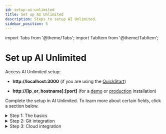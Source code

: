 ```yaml
---
id: setup-ai-unlimited
title: Set up AI Unlimited
description: Steps to setup AI Unlimited.
sidebar_position: 5
---
```

import Tabs from '@theme/Tabs';
import TabItem from '@theme/TabItem';

# Set up AI Unlimited

Access AI Unlimited setup:

- **http://localhost:3000** (if you are using the [QuickStart](/docs/install-ai-unlimited/quickstart/index.md))

- **http://[ip_or_hostname]:[port]** (for a [demo](/docs/install-ai-unlimited/demo/index.md) or [production](/docs/install-ai-unlimited/production/index.md) installation)

Complete the setup in AI Unlimited. To learn more about certain fields, click a section below. 

<details>

<summary>Step 1: The basics</summary>

**TLS**

Use [Transport Layer Security (TLS)](/docs/glossary.md#glo-tls) to secure connections to the AI Unlimited service and safeguard your data in transit.


**Certificates**

If you have a certificate issued by a trusted Certificate Authority (CA), you can provide it and its key. You'll be responsible for managing the certificate lifecycle, including renewal and validation. If you have specific requirements or need more control over your certificates, bringing your own is a good option.

Or use a Teradata system-generated certificate. It automatically renews before it expires.

</details>


<details>

<summary>Step 2: Git integration</summary>

**OAuth app**

An OAuth app allows a user to grant access to their account on one website or service to their account on another, without sharing their password. 

AI Unlimited uses the OAuth app you, or someone at your organization, created to authorize access to your GitHub or GitLab account. This allows AI Unlimited to store user and project information there. 

Selecting **Authenticate** establishes the access and returns you to AI Unlimited to complete the setup.

[Create a Git OAuth app](/docs/install-ai-unlimited/quickstart/create-github-oauth-app) (QuickStart)\
[Create a Git OAuth app](/docs/install-ai-unlimited/demo) (Demo installation)\
[Create a Git OAuth app](/docs/install-ai-unlimited/production) (Production installation)

</details>


<details>

<summary>Step 3: Cloud integration</summary>

<Tabs>
<TabItem value="aws1" label="AWS">


**Network type**

Public or Private refers to how AI Unlimited should communicate with the engine. The engine might have a public IP address, a private IP address, or both. Indicate the type of IP address to which AI Unlimited should connect. ***Is it determined by a cloud parm? Tell them where/when they chose it and where to see it? Potentially different for AWS vs. Azure.***


**IAM role**

If AI Unlimited creates the [IAM role](https://docs.aws.amazon.com/IAM/latest/UserGuide/id_roles_create.html), it creates it for the AWS [cluster](/docs/glossary.md#glo-cluster) that deploys the engine&mdash;each time you deploy the engine. If your organization creates the role, it must be broad enough to include all the clusters that might deploy the engine.


</TabItem>
<TabItem value="azure" label="Azure">


**Network type**

Public or Private refers to how AI Unlimited should communicate with the engine. The engine might have a public IP address, a private IP address, or both. Indicate the type of IP address to which AI Unlimited should connect. ***Is it determined by a cloud parm? Tell them where/when they chose it and where to see it? Potentially different for AWS vs. Azure.***

</TabItem>
</Tabs>

</details>



